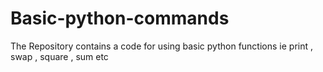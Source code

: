 # Basic-python-commands
The Repository contains a code for using basic python functions ie print , swap , square , sum etc
